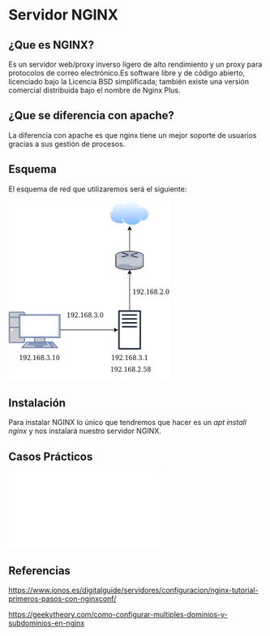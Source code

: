 # Servidor NGINX


## ¿Que es NGINX?
Es un servidor web/proxy inverso ligero de alto rendimiento y un proxy para protocolos de correo electrónico.Es software libre y de código abierto, licenciado bajo la Licencia BSD simplificada; también existe una versión comercial distribuida bajo el nombre de Nginx Plus.


## ¿Que se diferencia con apache?
La diferencia con apache es que nginx tiene un mejor soporte de usuarios gracias a sus gestión de procesos.


## Esquema
El esquema de red que utilizaremos será el siguiente:


![Red](/IMAGENES/Red.png "Red")



## Instalación
Para instalar NGINX lo único que tendremos que hacer es un *apt install nginx* y nos instalará nuestro servidor NGINX.

## Casos Prácticos

![Casos Prácticos](/INSTALACION.md  "Casos Prácticos")


## Referencias

https://www.ionos.es/digitalguide/servidores/configuracion/nginx-tutorial-primeros-pasos-con-nginxconf/

https://geekytheory.com/como-configurar-multiples-dominios-y-subdominios-en-nginx

